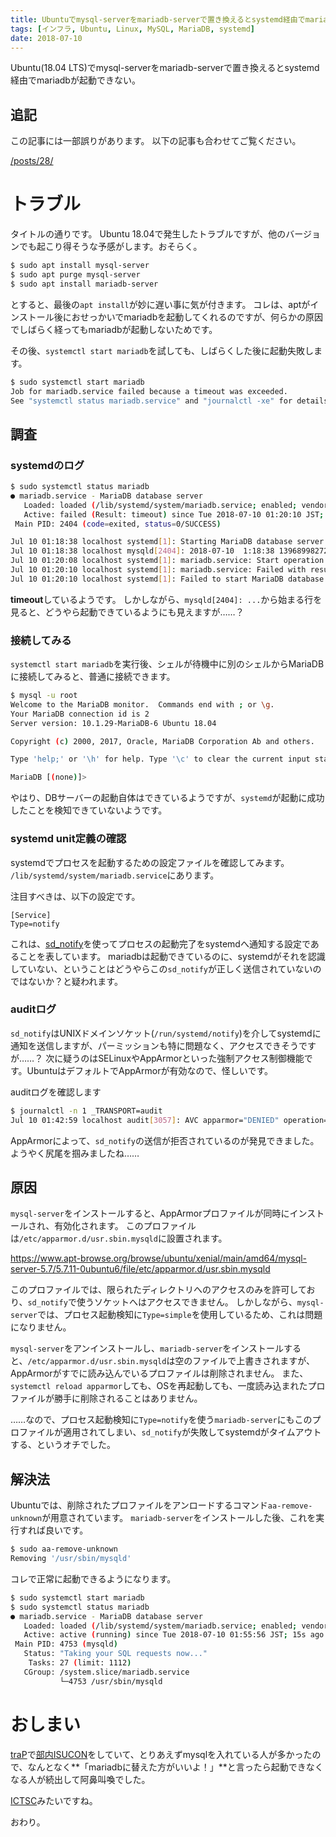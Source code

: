 ```yaml
---
title: Ubuntuでmysql-serverをmariadb-serverで置き換えるとsystemd経由でmariadbが起動できない
tags: [インフラ, Ubuntu, Linux, MySQL, MariaDB, systemd]
date: 2018-07-10
---
```


Ubuntu(18.04 LTS)でmysql-serverをmariadb-serverで置き換えるとsystemd経由でmariadbが起動できない。

## 追記

この記事には一部誤りがあります。
以下の記事も合わせてご覧ください。

[/posts/28/](/posts/28/)

# トラブル

タイトルの通りです。
Ubuntu 18.04で発生したトラブルですが、他のバージョンでも起こり得そうな予感がします。おそらく。

```bash
$ sudo apt install mysql-server
$ sudo apt purge mysql-server
$ sudo apt install mariadb-server
```

とすると、最後の`apt install`が妙に遅い事に気が付きます。
コレは、aptがインストール後におせっかいでmariadbを起動してくれるのですが、何らかの原因でしばらく経ってもmariadbが起動しないためです。

その後、`systemctl start mariadb`を試しても、しばらくした後に起動失敗します。

```bash
$ sudo systemctl start mariadb
Job for mariadb.service failed because a timeout was exceeded.
See "systemctl status mariadb.service" and "journalctl -xe" for details.
```

## 調査

### systemdのログ

```bash
$ sudo systemctl status mariadb
● mariadb.service - MariaDB database server
   Loaded: loaded (/lib/systemd/system/mariadb.service; enabled; vendor preset: enabled)
   Active: failed (Result: timeout) since Tue 2018-07-10 01:20:10 JST; 36s ago
 Main PID: 2404 (code=exited, status=0/SUCCESS)

Jul 10 01:18:38 localhost systemd[1]: Starting MariaDB database server...
Jul 10 01:18:38 localhost mysqld[2404]: 2018-07-10  1:18:38 139689982721152 [Note] /usr/sbin/mysqld (mysqld 10.1.29-MariaDB-6) starting as process 2404 ...
Jul 10 01:20:08 localhost systemd[1]: mariadb.service: Start operation timed out. Terminating.
Jul 10 01:20:10 localhost systemd[1]: mariadb.service: Failed with result 'timeout'.
Jul 10 01:20:10 localhost systemd[1]: Failed to start MariaDB database server.
```

**timeout**しているようです。
しかしながら、`mysqld[2404]: ...`から始まる行を見ると、どうやら起動できているようにも見えますが……？

### 接続してみる

`systemctl start mariadb`を実行後、シェルが待機中に別のシェルからMariaDBに接続してみると、普通に接続できます。

```bash
$ mysql -u root
Welcome to the MariaDB monitor.  Commands end with ; or \g.
Your MariaDB connection id is 2
Server version: 10.1.29-MariaDB-6 Ubuntu 18.04

Copyright (c) 2000, 2017, Oracle, MariaDB Corporation Ab and others.

Type 'help;' or '\h' for help. Type '\c' to clear the current input statement.

MariaDB [(none)]>
```

やはり、DBサーバーの起動自体はできているようですが、`systemd`が起動に成功したことを検知できていないようです。

### systemd unit定義の確認

systemdでプロセスを起動するための設定ファイルを確認してみます。
`/lib/systemd/system/mariadb.service`にあります。

注目すべきは、以下の設定です。
```
[Service]
Type=notify
```

これは、[sd_notify](https://www.freedesktop.org/software/systemd/man/sd_notify.html)を使ってプロセスの起動完了をsystemdへ通知する設定であることを表しています。
mariadbは起動できているのに、systemdがそれを認識していない、ということはどうやらこの`sd_notify`が正しく送信されていないのではないか？と疑われます。

### auditログ

`sd_notify`はUNIXドメインソケット(`/run/systemd/notify`)を介してsystemdに通知を送信しますが、パーミッションも特に問題なく、アクセスできそうですが……？
次に疑うのはSELinuxやAppArmorといった強制アクセス制御機能です。UbuntuはデフォルトでAppArmorが有効なので、怪しいです。

auditログを確認します

```bash
$ journalctl -n 1 _TRANSPORT=audit
Jul 10 01:42:59 localhost audit[3057]: AVC apparmor="DENIED" operation="sendmsg" info="Failed name lookup - disconnected path" error=-13 profile="/usr/sbin/mysqld" name="run/systemd/notify" pid=3057 comm="mysqld" requested_mask="w" denied_mask="w" fsuid=112 ouid=0
```

AppArmorによって、`sd_notify`の送信が拒否されているのが発見できました。
ようやく尻尾を掴みましたね……

## 原因

`mysql-server`をインストールすると、AppArmorプロファイルが同時にインストールされ、有効化されます。
このプロファイルは`/etc/apparmor.d/usr.sbin.mysqld`に設置されます。

https://www.apt-browse.org/browse/ubuntu/xenial/main/amd64/mysql-server-5.7/5.7.11-0ubuntu6/file/etc/apparmor.d/usr.sbin.mysqld

このプロファイルでは、限られたディレクトリへのアクセスのみを許可しており、`sd_notify`で使うソケットへはアクセスできません。
しかしながら、`mysql-server`では、プロセス起動検知に`Type=simple`を使用しているため、これは問題になりません。

`mysql-server`をアンインストールし、`mariadb-server`をインストールすると、`/etc/apparmor.d/usr.sbin.mysqld`は空のファイルで上書きされますが、AppArmorがすでに読み込んでいるプロファイルは削除されません。
また、`systemctl reload apparmor`しても、OSを再起動しても、一度読み込まれたプロファイルが勝手に削除されることはありません。

……なので、プロセス起動検知に`Type=notify`を使う`mariadb-server`にもこのプロファイルが適用されてしまい、`sd_notify`が失敗してsystemdがタイムアウトする、というオチでした。

## 解決法

Ubuntuでは、削除されたプロファイルをアンロードするコマンド`aa-remove-unknown`が用意されています。
`mariadb-server`をインストールした後、これを実行すれば良いです。

```bash
$ sudo aa-remove-unknown
Removing '/usr/sbin/mysqld'
```

コレで正常に起動できるようになります。

```bash
$ sudo systemctl start mariadb
$ sudo systemctl status mariadb
● mariadb.service - MariaDB database server
   Loaded: loaded (/lib/systemd/system/mariadb.service; enabled; vendor preset: enabled)
   Active: active (running) since Tue 2018-07-10 01:55:56 JST; 15s ago
 Main PID: 4753 (mysqld)
   Status: "Taking your SQL requests now..."
    Tasks: 27 (limit: 1112)
   CGroup: /system.slice/mariadb.service
           └─4753 /usr/sbin/mysqld
```

# おしまい

[traP](https://trap.jp)で[部内ISUCON](https://twitter.com/to_hutohu/status/1014097600209825792)をしていて、とりあえずmysqlを入れている人が多かったので、なんとなく**「mariadbに替えた方がいいよ！」**と言ったら起動できなくなる人が続出して阿鼻叫喚でした。

[ICTSC](https://icttoracon.net)みたいですね。

おわり。
